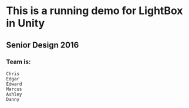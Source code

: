 # This is a running demo for LightBox in Unity

## Senior Design 2016

### Team is:
    Chris
    Edgar
    Edward
    Marcus
    Ashley
    Danny